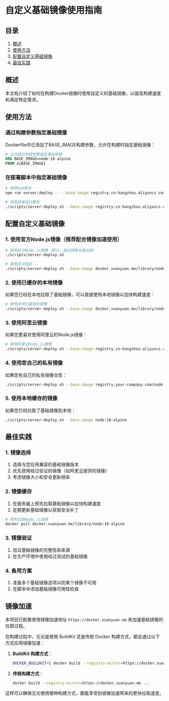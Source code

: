 # 自定义基础镜像使用指南

## 目录

1. [概述](#概述)
2. [使用方法](#使用方法)
3. [配置自定义基础镜像](#配置自定义基础镜像)
4. [最佳实践](#最佳实践)

## 概述

本文档介绍了如何在构建Docker镜像时使用自定义的基础镜像，以提高构建速度和满足特定需求。

## 使用方法

### 通过构建参数指定基础镜像

Dockerfile中已添加了BASE_IMAGE构建参数，允许在构建时指定基础镜像：

```dockerfile
# 允许通过构建参数指定基础镜像
ARG BASE_IMAGE=node:18-alpine
FROM ${BASE_IMAGE}
```

### 在部署脚本中指定基础镜像

```bash
# 使用npm脚本
npm run server:deploy -- --base-image registry.cn-hangzhou.aliyuncs.com/your-namespace/node:18-alpine

# 或者直接运行脚本
./scripts/server-deploy.sh --base-image registry.cn-hangzhou.aliyuncs.com/your-namespace/node:18-alpine
```

## 配置自定义基础镜像

### 1. 使用官方Node.js镜像（推荐配合镜像加速使用）

```bash
# 使用官方Node.js镜像（默认，通过镜像加速拉取）
./scripts/server-deploy.sh

# 或者显式指定
./scripts/server-deploy.sh --base-image docker.xuanyuan.me/library/node:18-alpine
```

### 2. 使用已缓存的本地镜像

如果您已经在本地拉取了基础镜像，可以直接使用本地镜像以加快构建速度：

```bash
# 使用本地已缓存的镜像
./scripts/server-deploy.sh --base-image docker.xuanyuan.me/library/node:18-alpine
```

### 3. 使用阿里云镜像

如果您更喜欢使用阿里云的Node.js镜像：

```bash
# 使用阿里云Node.js镜像
./scripts/server-deploy.sh --base-image registry.cn-hangzhou.aliyuncs.com/aliyun-node/node:18-alpine
```

### 4. 使用您自己的私有镜像

如果您有自己的私有镜像仓库：

```bash
./scripts/server-deploy.sh --base-image registry.your-company.com/node:18-alpine
```

### 5. 使用本地缓存的镜像

如果您已经拉取了基础镜像到本地：

```bash
./scripts/server-deploy.sh --base-image node:18-alpine
```

## 最佳实践

### 1. 镜像选择

1. 选择与您应用兼容的基础镜像版本
2. 优先使用经过验证的镜像（如阿里云提供的镜像）
3. 考虑镜像大小和安全更新频率

### 2. 镜像缓存

1. 在服务器上预先拉取基础镜像以加快构建速度
2. 定期更新基础镜像以获取安全补丁

```bash
# 预先拉取Node.js镜像
docker pull docker.xuanyuan.me/library/node:18-alpine
```

### 3. 镜像验证

1. 验证基础镜像的完整性和来源
2. 在生产环境中使用经过测试的基础镜像

### 4. 备用方案

1. 准备多个基础镜像选项以防某个镜像不可用
2. 在脚本中添加基础镜像可用性检查

## 镜像加速

本项目已配置使用镜像加速地址 `https://docker.xuanyuan.me` 来加速基础镜像的拉取过程。

在构建过程中，无论是使用 BuildKit 还是传统 Docker 构建方式，都会通过以下方式应用镜像加速：

1. **BuildKit 构建方式**：
   ```bash
   DOCKER_BUILDKIT=1 docker build --registry-mirror=https://docker.xuanyuan.me ...
   ```

2. **传统构建方式**：
   ```bash
   docker build --registry-mirror=https://docker.xuanyuan.me ...
   ```

这样可以确保无论使用哪种构建方式，都能享受到镜像加速带来的更快拉取速度。